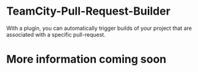 # TeamCity-Pull-Request-Builder
With a plugin, you can automatically trigger builds of your project that are associated with a specific pull-request.

# More information coming soon